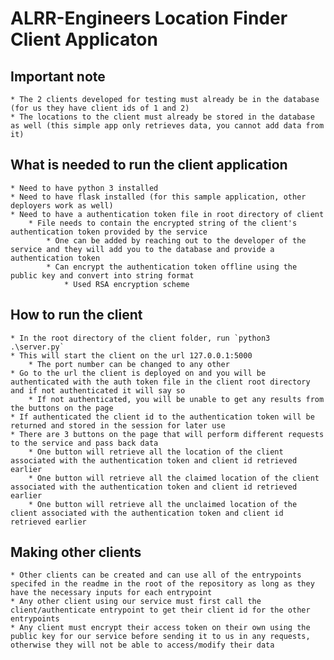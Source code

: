 # ALRR-Engineers Location Finder Client Applicaton

## Important note
	* The 2 clients developed for testing must already be in the database (for us they have client ids of 1 and 2)
	* The locations to the client must already be stored in the database as well (this simple app only retrieves data, you cannot add data from it)

## What is needed to run the client application
	* Need to have python 3 installed
	* Need to have flask installed (for this sample application, other deployers work as well)
	* Need to have a authentication token file in root directory of client
		* File needs to contain the encrypted string of the client's authentication token provided by the service
			* One can be added by reaching out to the developer of the service and they will add you to the database and provide a authentication token
			* Can encrypt the authentication token offline using the public key and convert into string format
				* Used RSA encryption scheme
				
## How to run the client
	* In the root directory of the client folder, run `python3 .\server.py`
	* This will start the client on the url 127.0.0.1:5000
		* The port number can be changed to any other
	* Go to the url the client is deployed on and you will be authenticated with the auth token file in the client root directory and if not authenticated it will say so
		* If not authenticated, you will be unable to get any results from the buttons on the page
	* If authenticated the client id to the authentication token will be returned and stored in the session for later use
	* There are 3 buttons on the page that will perform different requests to the service and pass back data
		* One button will retrieve all the location of the client associated with the authentication token and client id retrieved earlier
		* One button will retrieve all the claimed location of the client associated with the authentication token and client id retrieved earlier
		* One button will retrieve all the unclaimed location of the client associated with the authentication token and client id retrieved earlier
			
	
## Making other clients
	* Other clients can be created and can use all of the entrypoints specifed in the readme in the root of the repository as long as they have the necessary inputs for each entrypoint
	* Any other client using our service must first call the client/authenticate entrypoint to get their client id for the other entrypoints
	* Any client must encrypt their access token on their own using the public key for our service before sending it to us in any requests, otherwise they will not be able to access/modify their data